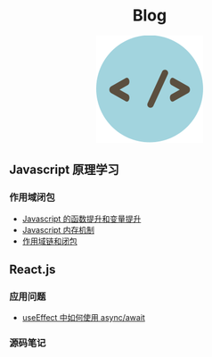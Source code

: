 <h1 align="center">Blog</h1>



<div align="center">
  <img src="./assets/Avatar.png" style="max-width:100%;" />
</div>


## Javascript 原理学习

### 作用域闭包

- [Javascript 的函数提升和变量提升](./Javascript/Javascript的函数提升和变量提升.md)
- [Javascript 内存机制](./Javascript/Javascript内存机制.md)
- [作用域链和闭包](https://github.com/zhangjunjie0730/Blog-javascript/issues/4)

## React.js

### 应用问题

- [useEffect 中如何使用 async/await]()

### 源码笔记
